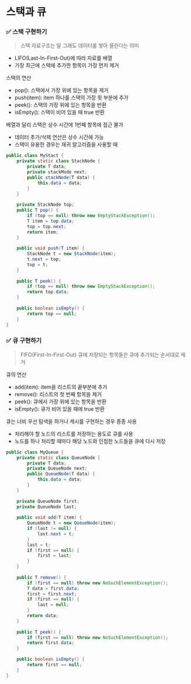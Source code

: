 # 스택과 큐

### ✅ 스택 구현하기

> 스택 자료구조는 말 그래도 데이터를 쌓아 올린다는 의미
> 
- LIFO(Last-In-First-Out)에 따라 자료를 배열
- 가장 최근에 스택에 추가한 항목이 가장 먼저 제거

스택의 연산

- pop(): 스택에서 가장 위에 있는 항목을 제거
- push(item): item 하나를 스택의 가장 윗 부분에 추가
- peek(): 스택의 가장 위에 있는 항목을 반환
- isEmpty(): 스택이 비어 있을 때 true 반환

배열과 달리 스택은 상수 시간에 1번째 항목에 접근 불가

- 데이터 추가/삭제 연산은 상수 시간에 가능
- 스택이 유용한 경우는 재귀 알고리즘을 사용할 때

```java
public class MyStact {
	private static class StackNode {
		private T data;
		private stackMode next;
		public stackNode(T data) {
			this.data = data;
		}
	}
	
	private StackNode top;
	public T pop() {
		if (top == null) throw new EmptyStackException();
		T item = top.data;
		top = top.next;
		return item;
	}
	
	public void push(T item) {
		StackNode t = new StackNode(item);
		t.next = top;
		top = t;
	}
	
	public T peek() {
		if (top == null) throw new EmptyStackException();
		return top.data;
	}
	
	public boolean isEmpty() {
		return top == null;
	}
}
```

### ✅ 큐 구현하기

> FIFO(First-In-First-Out)
큐에 저장되는 항목들은 큐에 추가되는 순서대로 제거
> 

큐의 연산

- add(item): item을 리스트의 끝부분에 추가
- remove(): 리스트의 첫 번째 항목을 제거
- peek(): 큐에서 가장 위에 있는 항목을 반환
- isEmpty(): 큐가 비어 있을 때에 true 반환

큐는 너비 우선 탐색을 하거나 캐시를 구현하는 경우 종종 사용

- 처리해야 할 노드의 리스트를 저장하는 용도로 큐를 사용
- 노드를 하나 처리할 때마다 해당 노드와 인접한 노드들을 큐에 다시 저장

```java
public class MyQueue {
	private static class QueueNode {
		private T data;
		private QueueNode next;
		public QueueNode(T data) {
			this.data = data;
		}
	}
	
	private QueueNode first;
	private QueueNode last;
	
	public void add(T item) {
		QueueNode t = new QueueNode(item);
		if (last != null) {
			last.next = t;
		}
		last = t;
		if (first == null) {
			first = last;
		}
	}
	
	public T remove() {
		if (first == null) throw new NoSuchElementException();
		T data = first.data;
		first = first.next;
		if (first == null) {
			last = null;
		}
		return data;
	}
	
	public T peek() {
		if (first == null) throw new NoSuchElementException();
		return first.data;
	}
	
	public boolean isEmpty() {
		return first == null;
	}
}
```